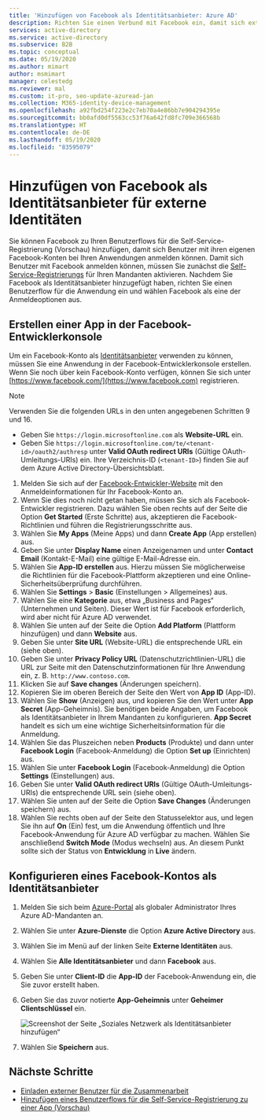 ```yaml
---
title: 'Hinzufügen von Facebook als Identitätsanbieter: Azure AD'
description: Richten Sie einen Verbund mit Facebook ein, damit sich externe Benutzer (Gäste) mit ihren eigenen Facebook-Konten bei Ihren Azure AD-Apps anmelden können.
services: active-directory
ms.service: active-directory
ms.subservice: B2B
ms.topic: conceptual
ms.date: 05/19/2020
ms.author: mimart
author: msmimart
manager: celestedg
ms.reviewer: mal
ms.custom: it-pro, seo-update-azuread-jan
ms.collection: M365-identity-device-management
ms.openlocfilehash: a92fbd254f223e2c7eb70a4e86bb7e904294395e
ms.sourcegitcommit: bb0afd0df5563cc53f76a642fd8fc709e366568b
ms.translationtype: HT
ms.contentlocale: de-DE
ms.lasthandoff: 05/19/2020
ms.locfileid: "83595079"
---
```

# <a name="add-facebook-as-an-identity-provider-for-external-identities"></a>Hinzufügen von Facebook als Identitätsanbieter für externe Identitäten

Sie können Facebook zu Ihren Benutzerflows für die Self-Service-Registrierung (Vorschau) hinzufügen, damit sich Benutzer mit ihren eigenen Facebook-Konten bei Ihren Anwendungen anmelden können. Damit sich Benutzer mit Facebook anmelden können, müssen Sie zunächst die [Self-Service-Registrierungs](self-service-sign-up-user-flow.md) für Ihren Mandanten aktivieren. Nachdem Sie Facebook als Identitätsanbieter hinzugefügt haben, richten Sie einen Benutzerflow für die Anwendung ein und wählen Facebook als eine der Anmeldeoptionen aus.

## <a name="create-an-app-in-the-facebook-developers-console"></a>Erstellen einer App in der Facebook-Entwicklerkonsole

Um ein Facebook-Konto als [Identitätsanbieter](identity-providers.md) verwenden zu können, müssen Sie eine Anwendung in der Facebook-Entwicklerkonsole erstellen. Wenn Sie noch über kein Facebook-Konto verfügen, können Sie sich unter [https://www.facebook.com/](https://www.facebook.com) registrieren.

> [!NOTE]  
> Verwenden Sie die folgenden URLs in den unten angegebenen Schritten 9 und 16.
> - Geben Sie `https://login.microsoftonline.com` als **Website-URL** ein.
> - Geben Sie `https://login.microsoftonline.com/te/<tenant-id>/oauth2/authresp` unter **Valid OAuth redirect URIs** (Gültige OAuth-Umleitungs-URIs) ein. Ihre Verzeichnis-ID (`<tenant-ID>`) finden Sie auf dem Azure Active Directory-Übersichtsblatt.


1. Melden Sie sich auf der [Facebook-Entwickler-Website](https://developers.facebook.com/) mit den Anmeldeinformationen für Ihr Facebook-Konto an.
2. Wenn Sie dies noch nicht getan haben, müssen Sie sich als Facebook-Entwickler registrieren. Dazu wählen Sie oben rechts auf der Seite die Option **Get Started** (Erste Schritte) aus, akzeptieren die Facebook-Richtlinien und führen die Registrierungsschritte aus.
3. Wählen Sie **My Apps** (Meine Apps) und dann **Create App** (App erstellen) aus.
4. Geben Sie unter **Display Name** einen Anzeigenamen und unter **Contact Email** (Kontakt-E-Mail) eine gültige E-Mail-Adresse ein.
5. Wählen Sie **App-ID erstellen** aus. Hierzu müssen Sie möglicherweise die Richtlinien für die Facebook-Plattform akzeptieren und eine Online-Sicherheitsüberprüfung durchführen.
6. Wählen Sie **Settings** > **Basic** (Einstellungen > Allgemeines) aus.
7. Wählen Sie eine **Kategorie** aus, etwa „Business and Pages“ (Unternehmen und Seiten). Dieser Wert ist für Facebook erforderlich, wird aber nicht für Azure AD verwendet.
8. Wählen Sie unten auf der Seite die Option **Add Platform** (Plattform hinzufügen) und dann **Website** aus.
9. Geben Sie unter **Site URL** (Website-URL) die entsprechende URL ein (siehe oben).
10. Geben Sie unter **Privacy Policy URL** (Datenschutzrichtlinien-URL) die URL zur Seite mit den Datenschutzinformationen für Ihre Anwendung ein, z. B. `http://www.contoso.com`.
11. Klicken Sie auf **Save changes** (Änderungen speichern).
12. Kopieren Sie im oberen Bereich der Seite den Wert von **App ID** (App-ID).
13. Wählen Sie **Show** (Anzeigen) aus, und kopieren Sie den Wert unter **App Secret** (App-Geheimnis). Sie benötigen beide Angaben, um Facebook als Identitätsanbieter in Ihrem Mandanten zu konfigurieren. **App Secret** handelt es sich um eine wichtige Sicherheitsinformation für die Anmeldung.
14. Wählen Sie das Pluszeichen neben **Products** (Produkte) und dann unter **Facebook Login** (Facebook-Anmeldung) die Option **Set up** (Einrichten) aus.
15. Wählen Sie unter **Facebook Login** (Facebook-Anmeldung) die Option **Settings** (Einstellungen) aus.
16. Geben Sie unter **Valid OAuth redirect URIs** (Gültige OAuth-Umleitungs-URIs) die entsprechende URL sein (siehe oben).
17. Wählen Sie unten auf der Seite die Option **Save Changes** (Änderungen speichern) aus.
18. Wählen Sie rechts oben auf der Seite den Statusselektor aus, und legen Sie ihn auf **On** (Ein) fest, um die Anwendung öffentlich und Ihre Facebook-Anwendung für Azure AD verfügbar zu machen. Wählen Sie anschließend **Switch Mode** (Modus wechseln) aus. An diesem Punkt sollte sich der Status von **Entwicklung** in **Live** ändern.
    
## <a name="configure-a-facebook-account-as-an-identity-provider"></a>Konfigurieren eines Facebook-Kontos als Identitätsanbieter

1. Melden Sie sich beim [Azure-Portal](https://portal.azure.com) als globaler Administrator Ihres Azure AD-Mandanten an.
2. Wählen Sie unter **Azure-Dienste** die Option **Azure Active Directory** aus.
3. Wählen Sie im Menü auf der linken Seite **Externe Identitäten** aus.
4. Wählen Sie **Alle Identitätsanbieter** und dann **Facebook** aus.
5. Geben Sie unter **Client-ID** die **App-ID** der Facebook-Anwendung ein, die Sie zuvor erstellt haben.
6. Geben Sie das zuvor notierte **App-Geheimnis** unter **Geheimer Clientschlüssel** ein.

   ![Screenshot der Seite „Soziales Netzwerk als Identitätsanbieter hinzufügen“](media/facebook-federation/add-social-identity-provider-page.png)

7. Wählen Sie **Speichern** aus.

## <a name="next-steps"></a>Nächste Schritte

- [Einladen externer Benutzer für die Zusammenarbeit](add-users-administrator.md)
- [Hinzufügen eines Benutzerflows für die Self-Service-Registrierung zu einer App (Vorschau)](self-service-sign-up-user-flow.md)
